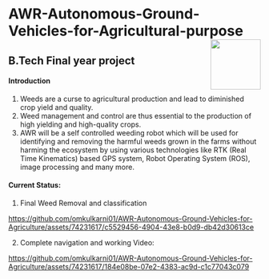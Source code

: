 # AWR-Autonomous-Ground-Vehicles-for-Agricultural-purpose <img align="right" width="100" height="100" src="https://github.com/omkulkarni01/AWR-Autonomous-Ground-Vehicles-for-Agriculture/blob/main/Simulation%20and%20Image%20processing%20Outputs/Level_1_complete.gif">

## B.Tech Final year project 
#### Introduction
1. Weeds are a curse to agricultural production and lead to diminished crop yield and quality.
2. Weed management and control are thus essential to the production of high yielding and high-quality crops.
3. AWR will be a self controlled weeding robot which will be used for identifying and removing the harmful weeds grown in the farms without harming the ecosystem by using various technologies like RTK (Real Time Kinematics) based GPS system, Robot Operating System (ROS), image processing and many more.
#### Current Status: 
1. Final Weed Removal and classification

https://github.com/omkulkarni01/AWR-Autonomous-Ground-Vehicles-for-Agriculture/assets/74231617/c5529456-4904-43e8-b0d9-db42d30613ce

2. Complete navigation and working Video:




https://github.com/omkulkarni01/AWR-Autonomous-Ground-Vehicles-for-Agriculture/assets/74231617/184e08be-07e2-4383-ac9d-c1c77043c079


